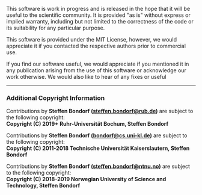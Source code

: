This software is work in progress and is released in the hope that it will be useful to the scientific community. It is provided "as is" without
express or implied warranty, including but not limited to the correctness of the code or its suitability for any particular purpose.

This software is provided under the MIT License, however, we would appreciate it if you contacted the respective authors prior to commercial use.

If you find our software useful, we would appreciate if you mentioned it in any publication arising from the use of this software or acknowledge our work otherwise. We would also like to hear of any fixes or useful

___

### Additional Copyright Information

Contributions by **Steffen Bondorf (steffen.bondorf@rub.de)** are subject to the following copyright:  
**Copyright (C) 2019+ Ruhr-Universität Bochum, Steffen Bondorf**

Contributions by **Steffen Bondorf (bondorf@cs.uni-kl.de)** are subject to the following copyright:  
**Copyright (C) 2011-2018 Technische Universität Kaiserslautern, Steffen Bondorf**

Contributions by **Steffen Bondorf (steffen.bondorf@ntnu.no)** are subject to the following copyright:  
**Copyright (C) 2018-2019 Norwegian University of Science and Technology, Steffen Bondorf**